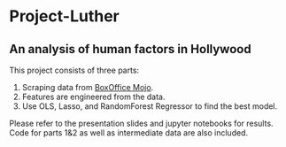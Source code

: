 # Project-Luther  
## An analysis of human factors in Hollywood  

This project consists of three parts:  
1. Scraping data from [BoxOffice Mojo](http://www.boxofficemojo.com/).     
2. Features are engineered from the data.   
3. Use OLS, Lasso, and RandomForest Regressor to find the best model.    
    
Please refer to the presentation slides and jupyter notebooks for results. Code for parts 1&2 as well as intermediate data are also included.
